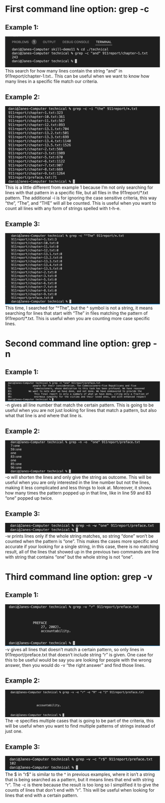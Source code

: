 # First command line option: grep -c
## Example 1:
![image](-c_ex1.png)
This search for how many lines contain the string “and” in 911report/chapter-1.txt.. This can be useful when we want to know how many lines in a specific file match our criteria.

## Example 2:
![image](-c_ex2.png)
This is a little different from example 1 because I’m not only searching for lines with that pattern in a specific file, but all files in the 911report/*.txt pattern. The additional -i is for ignoring the case sensitive criteria, this way “the”, “The”, and “THE” will all be counted. This is useful when you want to count all lines with any form of strings spelled with t-h-e.

## Example 3:
![image](-c_ex3.png)
This time, I searched for “^The”, but the ^ symbol is not a string, it means searching for lines that start with “The” in files matching the pattern of 911report/*.txt. This is useful when you are counting more case specific lines.

# Second command line option: grep -n
## Example 1:
![image](-n_ex1.png)
-n gives all line number that match the certain pattern. This is going to be useful when you are not just looking for lines that match a pattern, but also what that line is and where that line is.

## Example 2:
![image](-n_ex2.png)
-o will shorten the lines and only give the string as outcome. This will be useful when you are only interested in the line number but not the lines, making it less complicated and less things to look at. Moreover, it shows how many times the pattern popped up in that line, like in line 59 and 83 “one” popped up twice.

## Example 3:
![image](-n_ex3.png)
-w prints lines only if the whole string matches, so string “done” won’t be counted when the pattern is “one”. This makes the cases more specific and accurate if your looking for a single string, in this case, there is no matching result, all of the lines that showed up in the previous two commands are line with string that contains “one” but the whole string is not “one”.

# Third command line option: grep -v
## Example 1:
![image](-v_ex1.png)
-v gives all lines that doesn’t match a certain pattern, so only lines in 911report/preface.txt that doesn’t include string “r” is given. One case for this to be useful would be say you are looking for people with the wrong answer, then you would do -v “the right answer” and find those lines.

## Example 2:
![image](-v_ex2.png)
The -e specifies multiple cases that is going to be part of the criteria, this will be useful when you want to find multiple patterns of strings instead of just one.

## Example 3:
![image](-v_ex3.png)
The $ in “r$” is similar to the ^ in previous examples, where it isn’t a string that is being searched as a pattern, but it means lines that end with string “r”. The -c is there because the result is too long so I simplified it to give the counts of lines that don't end with “r”. This will be useful when looking for lines that end with a certain pattern. 